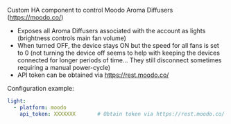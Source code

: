 Custom HA component to control Moodo Aroma Diffusers (https://moodo.co/)

- Exposes all Aroma Diffusers associated with the account as lights (brightness controls main fan volume)
- When turned OFF, the device stays ON but the speed for all fans is set to 0 (not turning the device off seems to help
with keeping the devices connected for longer periods of time... They still disconnect sometimes requiring a manual power-cycle)
- API token can be obtained via https://rest.moodo.co/

Configuration example:

```yaml
light:
  - platform: moodo
    api_token: XXXXXXX       # Obtain token via https://rest.moodo.co/
```
